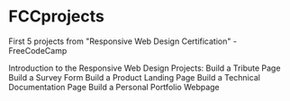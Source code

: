 # FCCprojects
First 5 projects from "Responsive Web Design Certification" - FreeCodeCamp

Introduction to the Responsive Web Design Projects:
Build a Tribute Page
Build a Survey Form
Build a Product Landing Page
Build a Technical Documentation Page
Build a Personal Portfolio Webpage
